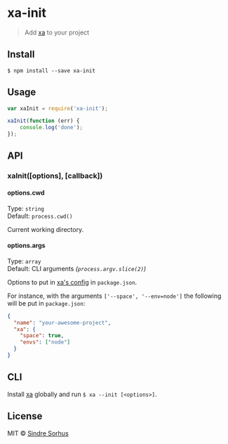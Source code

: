 # xa-init

> Add [xa](https://github.com/AXA-GROUP-SOLUTIONS/xa) to your project


## Install

```
$ npm install --save xa-init
```


## Usage

```js
var xaInit = require('xa-init');

xaInit(function (err) {
	console.log('done');
});
```


## API

### xaInit([options], [callback])

#### options.cwd

Type: `string`  
Default: `process.cwd()`

Current working directory.

#### options.args

Type: `array`  
Default: CLI arguments *(`process.argv.slice(2)`)*

Options to put in [xa's config](https://github.com/AXA-GROUP-SOLUTIONS/xa#config) in `package.json`.

For instance, with the arguments `['--space', '--env=node']` the following will be put in `package.json`:

```json
{
  "name": "your-awesome-project",
  "xa": {
    "space": true,
    "envs": ["node"]
  }
}
```


## CLI

Install [xa](https://github.com/AXA-GROUP-SOLUTIONS/xa) globally and run `$ xa --init [<options>]`.


## License

MIT © [Sindre Sorhus](http://sindresorhus.com)
